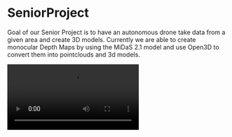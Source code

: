 # SeniorProject
Goal of our Senior Project is to have an autonomous drone take data from a given area and create 3D models. 
Currently we are able to create monocular Depth Maps by using the MiDaS 2.1 model and use Open3D to convert them into pointclouds and 3d models.


![Video Demo](https://github.com/enrique-01/SeniorProject/blob/main/2021-08-03%2000-32-52%20(2).mp4)


